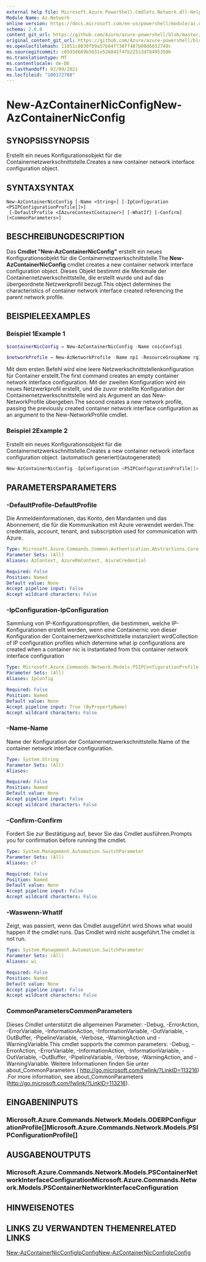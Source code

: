 ```yaml
---
external help file: Microsoft.Azure.PowerShell.Cmdlets.Network.dll-Help.xml
Module Name: Az.Network
online version: https://docs.microsoft.com/en-us/powershell/module/az.network/new-AzContainerNicconfig
schema: 2.0.0
content_git_url: https://github.com/Azure/azure-powershell/blob/master/src/Network/Network/help/New-AzContainerNicConfig.md
original_content_git_url: https://github.com/Azure/azure-powershell/blob/master/src/Network/Network/help/New-AzContainerNicConfig.md
ms.openlocfilehash: 11051c8030fb9a57b84f738ff487b00d6652749c
ms.sourcegitcommit: c05d3d669b5631e526841f47b22513d78495350b
ms.translationtype: MT
ms.contentlocale: de-DE
ms.lasthandoff: 02/09/2021
ms.locfileid: "100172708"
---
```

# <span data-ttu-id="826e5-101">New-AzContainerNicConfig</span><span class="sxs-lookup"><span data-stu-id="826e5-101">New-AzContainerNicConfig</span></span>

## <span data-ttu-id="826e5-102">SYNOPSIS</span><span class="sxs-lookup"><span data-stu-id="826e5-102">SYNOPSIS</span></span>
<span data-ttu-id="826e5-103">Erstellt ein neues Konfigurationsobjekt für die Containernetzwerkschnittstelle.</span><span class="sxs-lookup"><span data-stu-id="826e5-103">Creates a new container network interface configuration object.</span></span>

## <span data-ttu-id="826e5-104">SYNTAX</span><span class="sxs-lookup"><span data-stu-id="826e5-104">SYNTAX</span></span>

```
New-AzContainerNicConfig [-Name <String>] [-IpConfiguration <PSIPConfigurationProfile[]>]
 [-DefaultProfile <IAzureContextContainer>] [-WhatIf] [-Confirm] [<CommonParameters>]
```

## <span data-ttu-id="826e5-105">BESCHREIBUNG</span><span class="sxs-lookup"><span data-stu-id="826e5-105">DESCRIPTION</span></span>
<span data-ttu-id="826e5-106">Das **Cmdlet "New-AzContainerNicConfig"** erstellt ein neues Konfigurationsobjekt für die Containernetzwerkschnittstelle.</span><span class="sxs-lookup"><span data-stu-id="826e5-106">The **New-AzContainerNicConfig** cmdlet creates a new container network interface configuration object.</span></span> <span data-ttu-id="826e5-107">Dieses Objekt bestimmt die Merkmale der Containernetzwerkschnittstelle, die erstellt wurde und auf das übergeordnete Netzwerkprofil bezugt.</span><span class="sxs-lookup"><span data-stu-id="826e5-107">This object determines the characteristics of container network interface created referencing the parent network profile.</span></span>

## <span data-ttu-id="826e5-108">BEISPIELE</span><span class="sxs-lookup"><span data-stu-id="826e5-108">EXAMPLES</span></span>

### <span data-ttu-id="826e5-109">Beispiel 1</span><span class="sxs-lookup"><span data-stu-id="826e5-109">Example 1</span></span>
```powershell
$containerNicConfig = New-AzContainerNicConfig -Name cnicConfig1

$networkProfile = New-AzNetworkProfile -Name np1 -ResourceGroupName rg1 -Location westus -ContainerNetworkInterfaceConfiguration $containerNicConfig
```

<span data-ttu-id="826e5-110">Mit dem ersten Befehl wird eine leere Netzwerkschnittstellenkonfiguration für Container erstellt.</span><span class="sxs-lookup"><span data-stu-id="826e5-110">The first command creates an empty container network interface configuration.</span></span> <span data-ttu-id="826e5-111">Mit der zweiten Konfiguration wird ein neues Netzwerkprofil erstellt, und die zuvor erstellte Konfiguration der Containernetzwerkschnittstelle wird als Argument an das New-NetworkProfile übergeben.</span><span class="sxs-lookup"><span data-stu-id="826e5-111">The second creates a new network profile, passing the previously created container network interface configuration as an argument to the New-NetworkProfile cmdlet.</span></span>

### <span data-ttu-id="826e5-112">Beispiel 2</span><span class="sxs-lookup"><span data-stu-id="826e5-112">Example 2</span></span>

<span data-ttu-id="826e5-113">Erstellt ein neues Konfigurationsobjekt für die Containernetzwerkschnittstelle.</span><span class="sxs-lookup"><span data-stu-id="826e5-113">Creates a new container network interface configuration object.</span></span> <span data-ttu-id="826e5-114">(automatisch generiert)</span><span class="sxs-lookup"><span data-stu-id="826e5-114">(autogenerated)</span></span>

<!-- Aladdin Generated Example -->
```powershell
New-AzContainerNicConfig -IpConfiguration <PSIPConfigurationProfile[]> -Name cnic
```

## <span data-ttu-id="826e5-115">PARAMETERS</span><span class="sxs-lookup"><span data-stu-id="826e5-115">PARAMETERS</span></span>

### <span data-ttu-id="826e5-116">-DefaultProfile</span><span class="sxs-lookup"><span data-stu-id="826e5-116">-DefaultProfile</span></span>
<span data-ttu-id="826e5-117">Die Anmeldeinformationen, das Konto, den Mandanten und das Abonnement, die für die Kommunikation mit Azure verwendet werden.</span><span class="sxs-lookup"><span data-stu-id="826e5-117">The credentials, account, tenant, and subscription used for communication with Azure.</span></span>

```yaml
Type: Microsoft.Azure.Commands.Common.Authentication.Abstractions.Core.IAzureContextContainer
Parameter Sets: (All)
Aliases: AzContext, AzureRmContext, AzureCredential

Required: False
Position: Named
Default value: None
Accept pipeline input: False
Accept wildcard characters: False
```

### <span data-ttu-id="826e5-118">-IpConfiguration</span><span class="sxs-lookup"><span data-stu-id="826e5-118">-IpConfiguration</span></span>
<span data-ttu-id="826e5-119">Sammlung von IP-Konfigurationsprofilen, die bestimmen, welche IP-Konfigurationen erstellt werden, wenn eine Containernic von dieser Konfiguration der Containernetzwerkschnittstelle instanziiert wird</span><span class="sxs-lookup"><span data-stu-id="826e5-119">Collection of IP configuration profiles which determine what ip configurations are created when a container nic is instantiated from this container network interface configuration</span></span>

```yaml
Type: Microsoft.Azure.Commands.Network.Models.PSIPConfigurationProfile[]
Parameter Sets: (All)
Aliases: IpConfig

Required: False
Position: Named
Default value: None
Accept pipeline input: True (ByPropertyName)
Accept wildcard characters: False
```

### <span data-ttu-id="826e5-120">-Name</span><span class="sxs-lookup"><span data-stu-id="826e5-120">-Name</span></span>
<span data-ttu-id="826e5-121">Name der Konfiguration der Containernetzwerkschnittstelle.</span><span class="sxs-lookup"><span data-stu-id="826e5-121">Name of the container network interface configuration.</span></span>

```yaml
Type: System.String
Parameter Sets: (All)
Aliases:

Required: False
Position: Named
Default value: None
Accept pipeline input: False
Accept wildcard characters: False
```

### <span data-ttu-id="826e5-122">-Confirm</span><span class="sxs-lookup"><span data-stu-id="826e5-122">-Confirm</span></span>
<span data-ttu-id="826e5-123">Fordert Sie zur Bestätigung auf, bevor Sie das Cmdlet ausführen.</span><span class="sxs-lookup"><span data-stu-id="826e5-123">Prompts you for confirmation before running the cmdlet.</span></span>

```yaml
Type: System.Management.Automation.SwitchParameter
Parameter Sets: (All)
Aliases: cf

Required: False
Position: Named
Default value: None
Accept pipeline input: False
Accept wildcard characters: False
```

### <span data-ttu-id="826e5-124">-Waswenn</span><span class="sxs-lookup"><span data-stu-id="826e5-124">-WhatIf</span></span>
<span data-ttu-id="826e5-125">Zeigt, was passiert, wenn das Cmdlet ausgeführt wird.</span><span class="sxs-lookup"><span data-stu-id="826e5-125">Shows what would happen if the cmdlet runs.</span></span>
<span data-ttu-id="826e5-126">Das Cmdlet wird nicht ausgeführt.</span><span class="sxs-lookup"><span data-stu-id="826e5-126">The cmdlet is not run.</span></span>

```yaml
Type: System.Management.Automation.SwitchParameter
Parameter Sets: (All)
Aliases: wi

Required: False
Position: Named
Default value: None
Accept pipeline input: False
Accept wildcard characters: False
```

### <span data-ttu-id="826e5-127">CommonParameters</span><span class="sxs-lookup"><span data-stu-id="826e5-127">CommonParameters</span></span>
<span data-ttu-id="826e5-128">Dieses Cmdlet unterstützt die allgemeinen Parameter: -Debug, -ErrorAction, -ErrorVariable, -InformationAction, -InformationVariable, -OutVariable, -OutBuffer, -PipelineVariable, -Verbose, -WarningAction und -WarningVariable.</span><span class="sxs-lookup"><span data-stu-id="826e5-128">This cmdlet supports the common parameters: -Debug, -ErrorAction, -ErrorVariable, -InformationAction, -InformationVariable, -OutVariable, -OutBuffer, -PipelineVariable, -Verbose, -WarningAction, and -WarningVariable.</span></span> <span data-ttu-id="826e5-129">Weitere Informationen finden Sie unter about_CommonParameters ( http://go.microsoft.com/fwlink/?LinkID=113216) .</span><span class="sxs-lookup"><span data-stu-id="826e5-129">For more information, see about_CommonParameters (http://go.microsoft.com/fwlink/?LinkID=113216).</span></span>

## <span data-ttu-id="826e5-130">EINGABEN</span><span class="sxs-lookup"><span data-stu-id="826e5-130">INPUTS</span></span>

### <span data-ttu-id="826e5-131">Microsoft.Azure.Commands.Network.Models.ODERPConfigurationProfile[]</span><span class="sxs-lookup"><span data-stu-id="826e5-131">Microsoft.Azure.Commands.Network.Models.PSIPConfigurationProfile[]</span></span>

## <span data-ttu-id="826e5-132">AUSGABEN</span><span class="sxs-lookup"><span data-stu-id="826e5-132">OUTPUTS</span></span>

### <span data-ttu-id="826e5-133">Microsoft.Azure.Commands.Network.Models.PSContainerNetworkInterfaceConfiguration</span><span class="sxs-lookup"><span data-stu-id="826e5-133">Microsoft.Azure.Commands.Network.Models.PSContainerNetworkInterfaceConfiguration</span></span>

## <span data-ttu-id="826e5-134">HINWEISE</span><span class="sxs-lookup"><span data-stu-id="826e5-134">NOTES</span></span>

## <span data-ttu-id="826e5-135">LINKS ZU VERWANDTEN THEMEN</span><span class="sxs-lookup"><span data-stu-id="826e5-135">RELATED LINKS</span></span>

[<span data-ttu-id="826e5-136">New-AzContainerNicConfigIpConfig</span><span class="sxs-lookup"><span data-stu-id="826e5-136">New-AzContainerNicConfigIpConfig</span></span>](./New-AzContainerNicConfigIpConfig.md)
